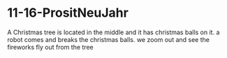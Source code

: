 # 11-16-PrositNeuJahr
A Christmas tree is located in the middle and it has christmas balls on it. a robot comes and breaks the christmas balls. we zoom out and see the fireworks fly out from the tree
